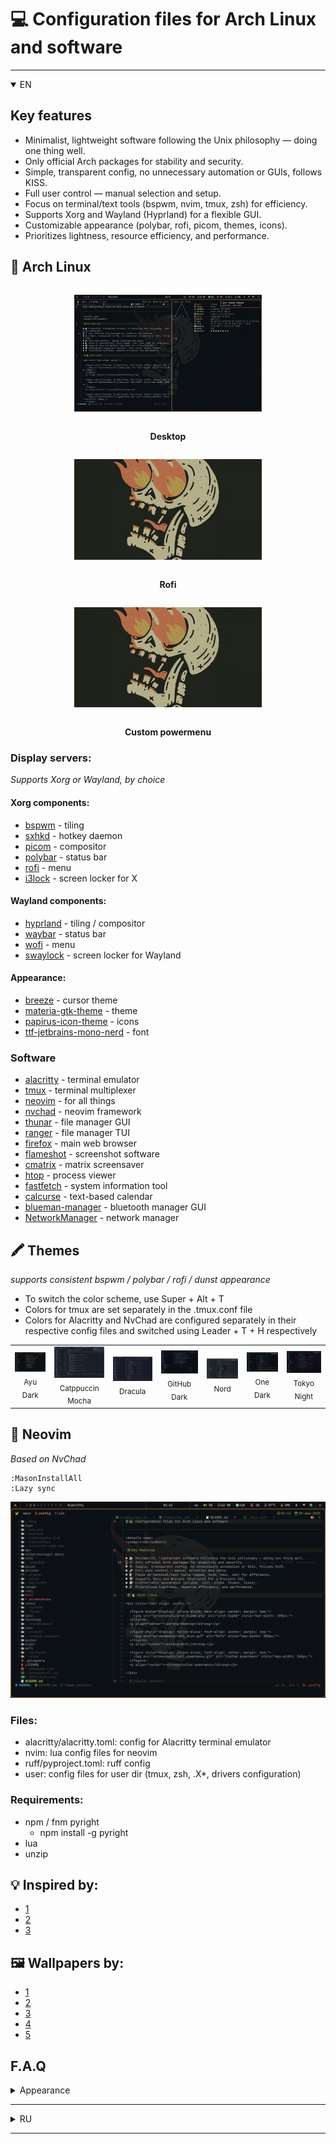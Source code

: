 # 💻 Configuration files for Arch Linux and software

---

<details open>
<summary>EN</summary>

## Key features

- Minimalist, lightweight software following the Unix philosophy — doing one thing well.
- Only official Arch packages for stability and security.
- Simple, transparent config, no unnecessary automation or GUIs, follows KISS.
- Full user control — manual selection and setup.
- Focus on terminal/text tools (bspwm, nvim, tmux, zsh) for efficiency.
- Supports Xorg and Wayland (Hyprland) for a flexible GUI.
- Customizable appearance (polybar, rofi, picom, themes, icons).
- Prioritizes lightness, resource efficiency, and performance.

## 🐧 Arch Linux

<div style="text-align: center;">

  <figure style="display: inline-block; text-align: center; margin: 1em;">
    <img src="screenshots/arch_bspwm.png" alt="arch bspwm" style="max-width: 300px;">
  </figure>
  <p align="center"><strong>Desktop</strong></p>

  <figure style="display: inline-block; text-align: center; margin: 1em;">
    <img src="screenshots/rofi_drun.gif" alt="Rofi" style="max-width: 300px;">
  </figure>
  <p align="center"><strong>Rofi</strong></p>

  <figure style="display: inline-block; text-align: center; margin: 1em;">
    <img src="screenshots/rofi_powermenu.gif" alt="Custom powermenu" style="max-width: 300px;">
  </figure>
  <p align="center"><strong>Custom powermenu</strong></p>

</div>

### Display servers:

_Supports Xorg or Wayland, by choice_

#### Xorg components:
- [bspwm](https://github.com/baskerville/bspwm) - tiling
- [sxhkd](https://github.com/baskerville/sxhkd) - hotkey daemon
- [picom](https://github.com/yshui/picom) - compositor
- [polybar](https://github.com/polybar/polybar) - status bar
- [rofi](https://github.com/davatorium/rofi) - menu
- [i3lock](https://archlinux.org/packages/extra/x86_64/i3lock/) - screen locker for X

#### Wayland components:
- [hyprland](https://github.com/hyprwm/Hyprland) - tiling / compositor
- [waybar](https://github.com/Alexays/Waybar) - status bar
- [wofi](https://man.archlinux.org/man/wofi.1.en) - menu
- [swaylock](https://github.com/swaywm/swaylock) - screen locker for Wayland

#### Appearance:
- [breeze](https://archlinux.org/packages/extra/x86_64/breeze/) - cursor theme
- [materia-gtk-theme](https://archlinux.org/packages/extra/any/materia-gtk-theme/) - theme
- [papirus-icon-theme](https://github.com/PapirusDevelopmentTeam/papirus-icon-theme) - icons
- [ttf-jetbrains-mono-nerd](https://archlinux.org/packages/extra/any/ttf-jetbrains-mono-nerd/) - font

### Software
- [alacritty](https://github.com/alacritty/alacritty) - terminal emulator
- [tmux](https://github.com/tmux/tmux) - terminal multiplexer
- [neovim](https://github.com/neovim/neovim) - for all things
- [nvchad](https://github.com/NvChad/NvChad) - neovim framework
- [thunar](https://gitlab.xfce.org/xfce/thunar) - file manager GUI
- [ranger](https://github.com/ranger/ranger) - file manager TUI
- [firefox](https://www.mozilla.org/ru/firefox/new/) - main web browser
- [flameshot](https://github.com/flameshot-org/flameshot) - screenshot software
- [cmatrix](https://github.com/abishekvashok/cmatrix) - matrix screensaver
- [htop](https://github.com/htop-dev/htop) - process viewer
- [fastfetch](https://github.com/fastfetch-cli/fastfetch) - system information tool
- [calcurse](https://github.com/lfos/calcurse) - text-based calendar
- [blueman-manager](https://github.com/blueman-project/blueman) - bluetooth manager GUI
- [NetworkManager](https://networkmanager.dev/) - network manager

## 🖍️ Themes

*supports consistent bspwm / polybar / rofi / dunst appearance*

- To switch the color scheme, use Super + Alt + T
- Colors for tmux are set separately in the .tmux.conf file
- Colors for Alacritty and NvChad are configured separately in their respective config files and switched using Leader + T + H respectively

<table>
  <tr>
    <td align="center">
      <img src="screenshots/themes/ayu_dark.png" width="150"><br/>
      <sub>Ayu Dark</sub>
    </td>
    <td align="center">
      <img src="screenshots/themes/catppuccin_mocha.png" width="150"><br/>
      <sub>Catppuccin Mocha</sub>
    </td>
    <td align="center">
      <img src="screenshots/themes/dracula.png" width="150"><br/>
      <sub>Dracula</sub>
    </td>
    <td align="center">
      <img src="screenshots/themes/github_dark.png" width="150"><br/>
      <sub>GitHub Dark</sub>
    </td>
    <td align="center">
      <img src="screenshots/themes/nord.png" width="150"><br/>
      <sub>Nord</sub>
    </td>
    <td align="center">
      <img src="screenshots/themes/one_dark.png" width="150"><br/>
      <sub>One Dark</sub>
    </td>
    <td align="center">
      <img src="screenshots/themes/tokyo_night.png" width="150"><br/>
      <sub>Tokyo Night</sub>
    </td>
</table>

## 📝 Neovim

_Based on NvChad_

```Shell
:MasonInstallAll
:Lazy sync
```

<p align="center">
    <img src="screenshots/nvim.png">
</p>

### Files:
- alacritty/alacritty.toml: config for Alacritty terminal emulator
- nvim: lua config files for neovim
- ruff/pyproject.toml: ruff config
- user: config files for user dir (tmux, zsh, .X*, drivers configuration)

### Requirements:
- npm / fnm pyright
    * npm install -g pyright
- lua
- unzip

## 💡 Inspired by:

- [1](https://github.com/gh0stzk/dotfiles)
- [2](https://github.com/Zproger/bspwm-dotfiles)
- [3](https://github.com/raexera/tokyo)

## 🖼 Wallpapers by:

- [1](https://github.com/gh0stzk/dotfiles)
- [2](https://github.com/connorslade/ArchPapers)
- [3](https://github.com/LagrangianLad/arch-minimal-wallpapers)
- [4](https://github.com/archcraft-os/archcraft-wallpapers)
- [5](https://github.com/raexera/tokyo)

## F.A.Q

<details>
<summary>Appearance</summary>

1. How to set up the wallpaper?
Answer:
In **~/.xprofile** add the line:

```Shell
export LOCKSCREEN_IMAGE="$HOME/.config/wlppr/skull.png"

```

2. How to set up bspwm / rofi / polybar / dunst consistent theme?
Answer:

```Shell
SUPER + ALT + T

```

3. How to set up NvChad theme?
Answer:

```Shell
Leader + T + H

```

4. How to set up Alacritty theme?
Answer:
In **~/.config/alacritty/alacritty.toml** change:

```Shell
import = [
  "~/.config/alacritty/alacritty-theme/themes/ayu_dark.toml"
]

```

5. How to set tmux theme?
Answer:
In **~/.tmux.conf** change:

```Shell
source-file $HOME/.config/tmux/themes/ayu_dark.conf

```

</details>

</details>

---

<details>
<summary>RU</summary>

## Ключевые особенности

- Минималистичный, лёгкий софт, следующий философии Unix — программы, которые делают одну вещь хорошо.
- Используются только официальные пакеты Arch для стабильности и безопасности.
- Простая, прозрачная конфигурация, без лишней автоматизации и графических оболочек, соблюдающая принцип KISS.
- Пользователь сам контролирует настройки своей системы через конфигурационные файлы.
- Акцент на терминальные и текстовые инструменты (bspwm, nvim, tmux, zsh).
- Поддержка графической среды Xorg либо Wayland (Hyprland).
- Настраиваемый внешний вид (polybar, rofi, picom, темы, иконки).
- В приоритете лёгкость, экономия ресурсов и производительность.

## 🐧 Arch Linux

<div style="text-align: center;">

  <figure style="display: inline-block; text-align: center; margin: 1em;">
    <img src="screenshots/arch_bspwm.png" alt="arch bspwm" style="max-width: 300px;">
  </figure>
  <p align="center"><strong>Рабочий стол</strong></p>

  <figure style="display: inline-block; text-align: center; margin: 1em;">
    <img src="screenshots/rofi_drun.gif" alt="Rofi" style="max-width: 300px;">
  </figure>
  <p align="center"><strong>Список приложений</strong></p>

  <figure style="display: inline-block; text-align: center; margin: 1em;">
    <img src="screenshots/rofi_powermenu.gif" alt="rofi powermenu" style="max-width: 300px;">
  </figure>
  <p align="center"><strong>Меню выключения / перезагрузки / сна и т.д.</strong></p>

</div>

### Серверы отображения:

_Поддержка Xorg или Wayland, по выбору_

#### Компоненты Xorg:
- [bspwm](https://github.com/baskerville/bspwm) — тайлинговый оконный менеджер
- [sxhkd](https://github.com/baskerville/sxhkd) — демон горячих клавиш
- [picom](https://github.com/yshui/picom) — композитор
- [polybar](https://github.com/polybar/polybar) — статус-бар
- [rofi](https://github.com/davatorium/rofi) — меню
- [i3lock](https://archlinux.org/packages/extra/x86_64/i3lock/) - блокировщик экрана для X

#### Компоненты Wayland:
- [hyprland](https://github.com/hyprwm/Hyprland) — тайлинг / композитор
- [waybar](https://github.com/Alexays/Waybar) — статус-бар
- [wofi](https://man.archlinux.org/man/wofi.1.en) — меню
- [swaylock](https://github.com/swaywm/swaylock) - блокировщик экрана для Wayland

#### Оформление:
- [breeze](https://archlinux.org/packages/extra/x86_64/breeze/) — тема курсора
- [materia-gtk-theme](https://archlinux.org/packages/extra/any/materia-gtk-theme/) — тема оформления
- [papirus-icon-theme](https://github.com/PapirusDevelopmentTeam/papirus-icon-theme) — иконки
- [ttf-jetbrains-mono-nerd](https://archlinux.org/packages/extra/any/ttf-jetbrains-mono-nerd/) — шрифт

### Программное обеспечение
- [alacritty](https://github.com/alacritty/alacritty) — эмулятор терминала
- [tmux](https://github.com/tmux/tmux) — мультиплексор терминала
- [neovim](https://github.com/neovim/neovim) — для всего
- [nvchad](https://github.com/NvChad/NvChad) — фреймворк для neovim
- [thunar](https://gitlab.xfce.org/xfce/thunar) — файловый менеджер GUI
- [ranger](https://github.com/ranger/ranger) — файловый менеджер TUI
- [firefox](https://www.mozilla.org/ru/firefox/new/) — основной веб-браузер
- [flameshot](https://github.com/flameshot-org/flameshot) — программа для скриншотов
- [cmatrix](https://github.com/abishekvashok/cmatrix) — скринсейвер
- [htop](https://github.com/htop-dev/htop) — просмотр процессов
- [fastfetch](https://github.com/fastfetch-cli/fastfetch) — инструмент вывода системной информации
- [calcurse](https://github.com/lfos/calcurse) — календарь TUI
- [blueman-manager](https://github.com/blueman-project/blueman) — менеджер Bluetooth GUI
- [NetworkManager](https://networkmanager.dev/) — менеджер сети

## 🖍️ Цветовые схемы

*поддержка консистентного внешнего вида bspwm / polybar / rofi / dunst*

- Для смены цветовой схемы используйте Super + Alt + T
- Цвета для tmux настраиваются отдельно в файле .tmux.conf
- Цвета для Alacritty и NvChad настраиваются отдельно в их конфигурационных файлах и переключаются с помощью сочетания Leader + T + H соответственно

<table>
  <tr>
    <td align="center">
      <img src="screenshots/themes/ayu_dark.png" width="150"><br/>
      <sub>Ayu Dark</sub>
    </td>
    <td align="center">
      <img src="screenshots/themes/catppuccin_mocha.png" width="150"><br/>
      <sub>Catppuccin Mocha</sub>
    </td>
    <td align="center">
      <img src="screenshots/themes/dracula.png" width="150"><br/>
      <sub>Dracula</sub>
    </td>
    <td align="center">
      <img src="screenshots/themes/github_dark.png" width="150"><br/>
      <sub>GitHub Dark</sub>
    </td>
    <td align="center">
      <img src="screenshots/themes/nord.png" width="150"><br/>
      <sub>Nord</sub>
    </td>
    <td align="center">
      <img src="screenshots/themes/one_dark.png" width="150"><br/>
      <sub>One Dark</sub>
    </td>
    <td align="center">
      <img src="screenshots/themes/tokyo_night.png" width="150"><br/>
      <sub>Tokyo Night</sub>
    </td>
</table>

## 📝 Neovim

_Основан на NvChad_

```Shell
:MasonInstallAll
:Lazy sync
```


<p align="center">
    <img src="screenshots/nvim.png">
</p>

### Файлы:
- alacritty/alacritty.toml: конфигурация для эмулятора терминала Alacritty
- nvim: lua-конфиги для neovim
- ruff/pyproject.toml: конфигурация ruff
- user: конфигурационные файлы для пользовательской директории (tmux, zsh, .X*, настройки драйверов)

### Зависимости:
- npm / fnm / pyright
  * `npm install -g pyright`
- lua
- unzip

## 💡 Вдохновлено:

- [1](https://github.com/gh0stzk/dotfiles)
- [2](https://github.com/Zproger/bspwm-dotfiles)
- [3](https://github.com/raexera/tokyo)

## 🖼 Обои:

- [1](https://github.com/gh0stzk/dotfiles)
- [2](https://github.com/connorslade/ArchPapers)
- [3](https://github.com/LagrangianLad/arch-minimal-wallpapers)
- [4](https://github.com/archcraft-os/archcraft-wallpapers)
- [5](https://github.com/raexera/tokyo)

## F.A.Q

<details>
<summary>Внешний вид</summary>

1. Как установить обои рабочего стола?
Ответ:
В файле **~/.xprofile** добавьте строку:

```Shell
export LOCKSCREEN_IMAGE="$HOME/.config/wlppr/skull.png"

```

2. Как установить bspwm / rofi / polybar / dunst консистентную цветовую схему?
Ответ:

```Shell
SUPER + ALT + T

```

3. Как установить цветовую схему NvChad?
Ответ:

```Shell
Leader + T + H

```

4. Как установить цветовую схему Alacritty?
Ответ:
В файле **~/.config/alacritty/alacritty.toml** измените:

```Shell
import = [
  "~/.config/alacritty/alacritty-theme/themes/ayu_dark.toml"
]

```

5. Как установить цветовую схему tmux?
Ответ:
В файле **~/.tmux.conf** измените:

```Shell
source-file $HOME/.config/tmux/themes/ayu_dark.conf

```

</details>

</details>

---

